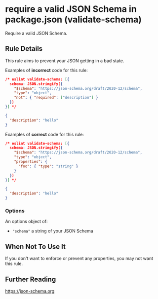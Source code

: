 # require a valid JSON Schema in package.json (validate-schema)

Require a valid JSON Schema.


## Rule Details

This rule aims to prevent your JSON getting in a bad state.

Examples of **incorrect** code for this rule:

```json
/* eslint validate-schema: [{
  schema: JSON.stringify({
    "$schema": "https://json-schema.org/draft/2020-12/schema",
    "type": "object",
    "not": { "required": ["description"] }
  })
}] */

{
  "description": "hello"
}
```

Examples of **correct** code for this rule:

```json
/* eslint validate-schema: [{
  schema: JSON.stringify({
    "$schema": "https://json-schema.org/draft/2020-12/schema",
    "type": "object",
    "properties": {
      "foo": { "type": "string" }
    }
  })
}] */

{
  "description": "hello"
}
```

### Options

An options object of:

* `"schema"` a string of your JSON Schema

## When Not To Use It

If you don't want to enforce or prevent any properties, you may not want this rule.

## Further Reading

https://json-schema.org

